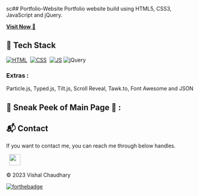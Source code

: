 sc## Portfolio-Website
Portfolio website build using HTML5, CSS3, JavaScript and jQuery.

<a href="https://vishalgethub.github.io/Portfolioo.github.io/" target="_blank">**Visit Now** 🚀</a>


## 📌 Tech Stack
[![HTML](https://img.shields.io/badge/html5%20-%23E34F26.svg?&style=for-the-badge&logo=html5&logoColor=white)](https://github.com/vishalgethub.github.io/Portfolio-Website/search?l=html)&nbsp;
[![CSS](https://img.shields.io/badge/css3%20-%231572B6.svg?&style=for-the-badge&logo=css3&logoColor=white)](https://github.com/vishalgethub.github.io/search?l=css)&nbsp;
[![JS](https://img.shields.io/badge/javascript%20-%23323330.svg?&style=for-the-badge&logo=javascript&logoColor=%23F7DF1E)](https://github.com/vishalgethub.github.io/Portfolio-Website/search?l=javascript)
<img alt="jQuery" src="https://img.shields.io/badge/jquery-%230769AD.svg?style=for-the-badge&logo=jquery&logoColor=white"/>

### Extras : 
Particle.js, Typed.js, Tilt.js, Scroll Reveal, Tawk.to, Font Awesome and JSON

## 📌 Sneak Peek of Main Page 🙈 :



<h2>📬 Contact</h2>


If you want to contact me, you can reach me through below handles.

&nbsp;&nbsp;<a href="https://www.linkedin.com/in/vishalwebdev/"><img src="https://www.felberpr.com/wp-content/uploads/linkedin-logo.png" width="30"></img></a>

© 2023 Vishal Chaudhary

[![forthebadge](https://forthebadge.com/images/badges/built-with-love.svg)](https://forthebadge.com)
